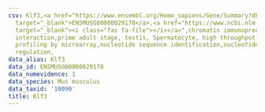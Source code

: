 ```yaml
---
csv: Klf3,<a href="https://www.ensembl.org/Homo_sapiens/Gene/Summary?db=core;g=ENSMUSG00000029178"
  target="_blank">ENSMUSG00000029178</a>,<a href="https://www.ncbi.nlm.nih.gov/pubmed/23834426"
  target="_blank"><i class="fas fa-file"></i></a>",chromatin immunoprecipitation assay,direct
  interaction,prime adult stage, testis, Spermatocyte, high throughput transcription
  profiling by microarray,nucleotide sequence identification,nucleotide sequence identification,transcriptional
  regulation,
data_alias: Klf3
data_id: ENSMUSG00000029178
data_numevidence: 1
data_species: Mus musculus
data_taxid: '10090'
title: Klf3
---
```

